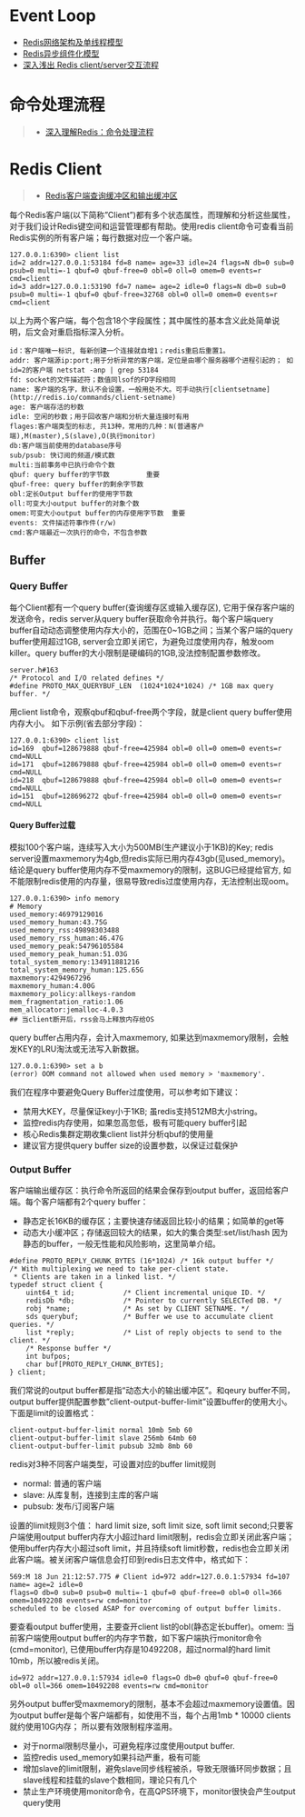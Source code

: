 

# Event Loop
- [Redis网络架构及单线程模型 ](http://my.oschina.net/andylucc/blog/679222)
- [Redis异步组件化模型](http://my.oschina.net/andylucc/blog/693981)
- [深入浅出 Redis client/server交互流程 ](http://mp.weixin.qq.com/s/M_8JYKounmZWHPOXVJFNuQ)

# 命令处理流程
> - [深入理解Redis：命令处理流程 ](http://blog.csdn.net/hanhuili/article/details/17339005)

# Redis Client
> - [Redis客户端查询缓冲区和输出缓冲区 ](https://zhuoroger.github.io/2016/07/30/redis-client-two-buffers/)

每个Redis客户端(以下简称”Client”)都有多个状态属性，而理解和分析这些属性，对于我们设计Redis键空间和运营管理都有帮助。使用redis client命令可查看当前Redis实例的所有客户端；每行数据对应一个客户端。
```
127.0.0.1:6390> client list
id=2 addr=127.0.0.1:53184 fd=8 name= age=33 idle=24 flags=N db=0 sub=0 psub=0 multi=-1 qbuf=0 qbuf-free=0 obl=0 oll=0 omem=0 events=r cmd=client
id=3 addr=127.0.0.1:53190 fd=7 name= age=2 idle=0 flags=N db=0 sub=0 psub=0 multi=-1 qbuf=0 qbuf-free=32768 obl=0 oll=0 omem=0 events=r cmd=client
```
以上为两个客户端，每个包含18个字段属性；其中属性的基本含义此处简单说明，后文会对重启指标深入分析。
```	
id：客户端唯一标识, 每新创建一个连接就自增1；redis重启后重置1。
addr: 客户端源ip:port;用于分析异常的客户端，定位是由哪个服务器哪个进程引起的； 如id=2的客户端 netstat -anp | grep 53184
fd: socket的文件描述符；数值同lsof的FD字段相同
name: 客户端的名字，默认不会设置，一般用处不大。可手动执行[clientsetname](http://redis.io/commands/client-setname)
age: 客户端存活的秒数
idle: 空闲的秒数；用于回收客户端和分析大量连接时有用
flages:客户端类型的标志, 共13种，常用的几种：N(普通客户端),M(master),S(slave),O(执行monitor)
db:客户端当前使用的database序号
sub/psub: 快订阅的频道/模式数
multi:当前事务中已执行命令个数
qbuf: query buffer的字节数         重要
qbuf-free: query buffer的剩余字节数
obl:定长Output buffer的使用字节数
oll:可变大小output buffer的对象个数
omem:可变大小output buffer的内存使用字节数  重要
events: 文件描述符事作件(r/w)
cmd:客户端最近一次执行的命令，不包含参数
```
## Buffer
### Query Buffer
每个Client都有一个query buffer(查询缓存区或输入缓存区), 它用于保存客户端的发送命令，redis server从query buffer获取命令并执行。每个客户端query buffer自动动态调整使用内存大小的，范围在0~1GB之间；当某个客户端的query buffer使用超过1GB, server会立即关闭它，为避免过度使用内存，触发oom killer。query buffer的大小限制是硬编码的1GB,没法控制配置参数修改。
```
server.h#163
/* Protocol and I/O related defines */
#define PROTO_MAX_QUERYBUF_LEN  (1024*1024*1024) /* 1GB max query buffer. */
```
用client list命令，观察qbuf和qbuf-free两个字段，就是client query buffer使用内存大小。
如下示例(省去部分字段)：
```
127.0.0.1:6390> client list
id=169  qbuf=128679888 qbuf-free=425984 obl=0 oll=0 omem=0 events=r cmd=NULL
id=171  qbuf=128679888 qbuf-free=425984 obl=0 oll=0 omem=0 events=r cmd=NULL
id=218  qbuf=128679888 qbuf-free=425984 obl=0 oll=0 omem=0 events=r cmd=NULL
id=151  qbuf=128696272 qbuf-free=425984 obl=0 oll=0 omem=0 events=r cmd=NULL
```
#### Query Buffer过载
模拟100个客户端，连续写入大小为500MB(生产建议小于1KB)的Key; redis server设置maxmemory为4gb,但redis实际已用内存43gb(见used_memory)。结论是query buffer使用内存不受maxmemory的限制，这BUG已经提给官方, 如不能限制redis使用的内存量，很易导致redis过度使用内存，无法控制出现oom。
```
127.0.0.1:6390> info memory
# Memory
used_memory:46979129016
used_memory_human:43.75G
used_memory_rss:49898303488
used_memory_rss_human:46.47G
used_memory_peak:54796105584
used_memory_peak_human:51.03G
total_system_memory:134911881216
total_system_memory_human:125.65G
maxmemory:4294967296
maxmemory_human:4.00G
maxmemory_policy:allkeys-random
mem_fragmentation_ratio:1.06
mem_allocator:jemalloc-4.0.3
## 当client断开后，rss会马上释放内存给OS
```
query buffer占用内存，会计入maxmemory, 如果达到maxmemory限制，会触发KEY的LRU淘汰或无法写入新数据。
```
127.0.0.1:6390> set a b
(error) OOM command not allowed when used memory > 'maxmemory'.
```
我们在程序中要避免Query Buffer过度使用，可以参考如下建议：
- 禁用大KEY，尽量保证key小于1KB; 虽redis支持512MB大小string。
- 监控redis内存使用，如果忽高忽低，极有可能query buffer引起
- 核心Redis集群定期收集client list并分析qbuf的使用量
- 建议官方提供query buffer size的设置参数，以保证过载保护

### Output Buffer
客户端输出缓存区：执行命令所返回的结果会保存到output buffer，返回给客户端。每个客户端都有2个query buffer：
- 静态定长16KB的缓存区；主要快速存储返回比较小的结果；如简单的get等
- 动态大小缓冲区；存储返回较大的结果，如大的集合类型:set/list/hash
  因为静态的buffer，一般无性能和风险影响，这里简单介绍。

```
#define PROTO_REPLY_CHUNK_BYTES (16*1024) /* 16k output buffer */
/* With multiplexing we need to take per-client state.
 * Clients are taken in a linked list. */
typedef struct client {
    uint64_t id;            /* Client incremental unique ID. */
    redisDb *db;            /* Pointer to currently SELECTed DB. */
    robj *name;             /* As set by CLIENT SETNAME. */
    sds querybuf;           /* Buffer we use to accumulate client queries. */
    list *reply;            /* List of reply objects to send to the client. */
    /* Response buffer */
    int bufpos;
    char buf[PROTO_REPLY_CHUNK_BYTES];
} client;
```
我们常说的output buffer都是指“动态大小的输出缓冲区”。和qeury buffer不同，output buffer提供配置参数”client-output-buffer-limit”设置buffer的使用大小。下面是limit的设置格式：
```
client-output-buffer-limit normal 10mb 5mb 60
client-output-buffer-limit slave 256mb 64mb 60
client-output-buffer-limit pubsub 32mb 8mb 60
```
redis对3种不同客户端类型，可设置对应的buffer limit规则

- normal: 普通的客户端
- slave: 从库复制，连接到主库的客户端
- pubsub: 发布/订阅客户端

设置的limit规则3个值： hard limit size, soft limit size, soft limit second;只要客户端使用output buffer内存大小超过hard limit限制，redis会立即关闭此客户端；使用buffer内存大小超过soft limit，并且持续soft limit秒数，redis也会立即关闭此客户端。被关闭客户端信息会打印到redis日志文件中，格式如下：
```
569:M 18 Jun 21:12:57.775 # Client id=972 addr=127.0.0.1:57934 fd=107 name= age=2 idle=0
flags=O db=0 sub=0 psub=0 multi=-1 qbuf=0 qbuf-free=0 obl=0 oll=366 omem=10492208 events=rw cmd=monitor
scheduled to be closed ASAP for overcoming of output buffer limits.
```
要查看output buffer使用，主要查开client list的obl(静态定长buffer)。omem: 当前客户端使用output buffer的内存字节数，如下客户端执行monitor命令(cmd=monitor), 已使用buffer内存是10492208，超过normal的hard limit 10mb，所以被redis关闭。
```
id=972 addr=127.0.0.1:57934 idle=0 flags=O db=0 qbuf=0 qbuf-free=0 obl=0 oll=366 omem=10492208 events=rw cmd=monitor
```
另外output buffer受maxmemory的限制，基本不会超过maxmemory设置值。因为output buffer是每个客户端都有，如使用不当，每个占用1mb * 10000 clients就约使用10G内存；
所以要有效限制程序滥用。
- 对于normal限制尽量小，可避免程序过度使用output buffer.
- 监控redis used_memory如果抖动严重，极有可能
- 增加slave的limit限制，避免slave同步线程被杀，导致无限循环同步数据；且slave线程和挂载的slave个数相同，理论只有几个
- 禁止生产环境使用monitor命令，在高QPS环境下，monitor很快会产生output query使用